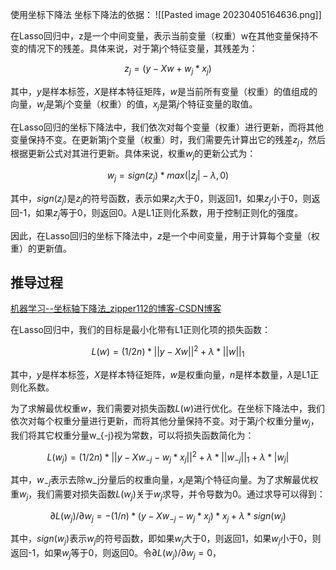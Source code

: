 使用坐标下降法
坐标下降法的依据：
![[Pasted image 20230405164636.png]]

在Lasso回归中，z是一个中间变量，表示当前变量（权重）w在其他变量保持不变的情况下的残差。具体来说，对于第j个特征变量，其残差为：

$$z_j = (y - Xw + w_j * x_j)$$

其中，$y$是样本标签，$X$是样本特征矩阵，$w$是当前所有变量（权重）的值组成的向量，$w_j$是第$j$个变量（权重）的值，$x_j$是第$j$个特征变量的取值。

在Lasso回归的坐标下降法中，我们依次对每个变量（权重）进行更新，而将其他变量保持不变。在更新第j个变量（权重）时，我们需要先计算出它的残差$z_j$，然后根据更新公式对其进行更新。具体来说，权重$w_j$的更新公式为：

$$w_j = sign(z_j) * max(|z_j|-λ, 0)$$

其中，$sign(z_j)$是$z_j$的符号函数，表示如果$z_j$大于0，则返回1，如果$z_j$小于0，则返回-1，如果$z_j$等于0，则返回0。$λ$是L1正则化系数，用于控制正则化的强度。

因此，在Lasso回归的坐标下降法中，$z$是一个中间变量，用于计算每个变量（权重）的更新值。

## 推导过程
[机器学习--坐标轴下降法_zipper112的博客-CSDN博客](https://blog.csdn.net/qq_36102055/article/details/117060248)

在Lasso回归中，我们的目标是最小化带有L1正则化项的损失函数：

$$L(w) = (1/2n) * ||y - Xw||^2 + λ * ||w||_1$$

其中，$y$是样本标签，$X$是样本特征矩阵，$w$是权重向量，$n$是样本数量，$λ$是L1正则化系数。

为了求解最优权重$w$，我们需要对损失函数$L(w)$进行优化。在坐标下降法中，我们依次对每个权重分量进行更新，而将其他分量保持不变。对于第$j$个权重分量$w_j$，我们将其它权重分量w_{-j}视为常数，可以将损失函数简化为：

$$L(w_j) = (1/2n) * ||y - Xw_{-j} - w_j * x_j||^2 + λ * ||w_{-j}||_1 + λ * |w_j|$$

其中，$w_{-j}$表示去除w_j分量后的权重向量，$x_j$是第$j$个特征向量。为了求解最优权重$w_j$，我们需要对损失函数$L(w_j)$关于$w_j$求导，并令导数为0。通过求导可以得到：

$$∂L(w_j)/∂w_j = - (1/n) * (y - Xw_{-j} - w_j * x_j) * x_j + λ * sign(w_j)$$

其中，$sign(w_j)$表示$w_j$的符号函数，即如果$w_j$大于0，则返回1，如果$w_j$小于0，则返回-1，如果$w_j$等于0，则返回0。令$∂L(w_j)/∂w_j=0$，